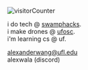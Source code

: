 ![visitorCounter](https://komarev.com/ghpvc/?username=AlexanderWangY&color=ff69b4&base=25&style=for-the-badge)

i do tech @ [swamphacks](https://www.swamphacks.com/).\
i make drones @ [ufosc](https://ufosc.org/).\
i'm learning cs @ uf.

[alexanderwang@ufl.edu](mailto:alexanderwang@ufl.edu)\
alexwala (discord)



